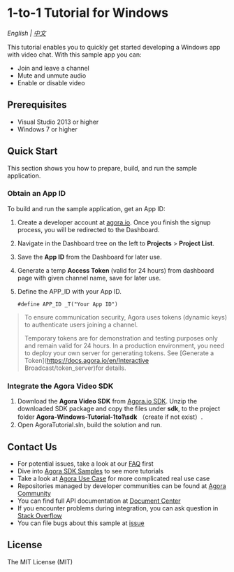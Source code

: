 # 1-to-1 Tutorial for Windows

*English | [中文](README.zh.md)*

This tutorial enables you to quickly get started developing a Windows app with video chat. With this sample app you can:

* Join and leave a channel
* Mute and unmute audio
* Enable or disable video

## Prerequisites

- Visual Studio 2013 or higher
- Windows 7 or higher

## Quick Start

This section shows you how to prepare, build, and run the sample application.

### Obtain an App ID

To build and run the sample application, get an App ID:
1. Create a developer account at [agora.io](https://dashboard.agora.io/signin/). Once you finish the signup process, you will be redirected to the Dashboard.
2. Navigate in the Dashboard tree on the left to **Projects** > **Project List**.
3. Save the **App ID** from the Dashboard for later use.
4. Generate a temp **Access Token** (valid for 24 hours) from dashboard page with given channel name, save for later use.

4. Define the APP_ID with your App ID.

    ```
    #define APP_ID _T("Your App ID")
    ```

> To ensure communication security, Agora uses tokens (dynamic keys) to authenticate users joining a channel.
>
> Temporary tokens are for demonstration and testing purposes only and remain valid for 24 hours. In a production environment, you need to deploy your own server for generating tokens. See [Generate a Token](https://docs.agora.io/en/Interactive Broadcast/token_server)for details.

### Integrate the Agora Video SDK

1. Download the **Agora Video SDK** from [Agora.io SDK](https://www.agora.io/en/blog/download/). Unzip the downloaded SDK package and copy the files under **sdk**, to the project folder **Agora-Windows-Tutorial-1to1\sdk** （create if not exist）. 
2. Open AgoraTutorial.sln, build the solution and run.


## Contact Us

- For potential issues, take a look at our [FAQ](https://docs.agora.io/en/faq) first
- Dive into [Agora SDK Samples](https://github.com/AgoraIO) to see more tutorials
- Take a look at [Agora Use Case](https://github.com/AgoraIO-usecase) for more complicated real use case
- Repositories managed by developer communities can be found at [Agora Community](https://github.com/AgoraIO-Community)
- You can find full API documentation at [Document Center](https://docs.agora.io/en/)
- If you encounter problems during integration, you can ask question in [Stack Overflow](https://stackoverflow.com/questions/tagged/agora.io)
- You can file bugs about this sample at [issue](https://github.com/AgoraIO/Basic-Video-Call/issues)

## License

The MIT License (MIT)
